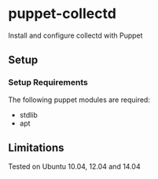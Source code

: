 puppet-collectd
===============

Install and configure collectd with Puppet

## Setup

### Setup Requirements

The following puppet modules are required:

- stdlib
- apt

## Limitations

Tested on Ubuntu 10.04, 12.04 and 14.04
